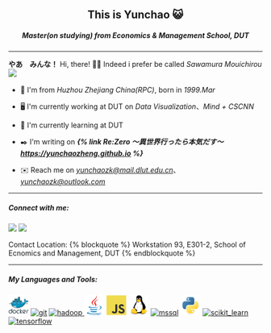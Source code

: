 <h2 align="center">This is Yunchao 😺</h2><h5 align="center">Master(on studying) from Economics & Management School, DUT</h5>

---

<b align="center">やあ　みんな！</b> Hi, there! 🙋‍♂️ Indeed i prefer be called 
*Sawamura Mouichirou*  <img src="https://img.shields.io/badge/FakeName-SawamuraMouichirou-green"></img> 

-  🧩 I'm from *Huzhou Zhejiang China(RPC)*, born in *1999.Mar*

-  🖥️ I'm currently working at DUT on *Data Visualization*、*Mind + CSCNN*

-  📘 I'm currently learning at DUT

-  ✒️ I'm writing on ***{% link Re:Zero 〜異世界行ったら本気だす〜 https://yunchaozheng.github.io %}***

-  ✉️ Reach me on *yunchaozk@mail.dlut.edu.cn*、*yunchaozk@outlook.com*

---
<h5 align="left">Connect with me:</h5>

<a href="https://t.me/SawamuraMouichirou" target="_blank"><img src="https://img.shields.io/badge/Telegram-%40SawamuraMouichirou-blue?logo=Telegram"></img></a>
<a href="mailto:yunchaozk@gmail.com"><img src="https://img.shields.io/badge/Gmail-%40SawamuraMouichirou-red?logo=Gmail"></img></a>

Contact Location:
{% blockquote %}
Workstation 93, E301-2, School of Ecnomics and Management, DUT
{% endblockquote %}

---
<h5 align="left">My Languages and Tools:</h5>

<a href="https://www.docker.com/" target="_blank"><img src="https://raw.githubusercontent.com/devicons/devicon/master/icons/docker/docker-original-wordmark.svg" alt="docker" width="40" height="40"/></a> <a href="https://git-scm.com/" target="_blank"><img src="https://www.vectorlogo.zone/logos/git-scm/git-scm-icon.svg" alt="git" width="40" height="40"/></a> <a href="https://hadoop.apache.org/" target="_blank"><img src="https://www.vectorlogo.zone/logos/apache_hadoop/apache_hadoop-icon.svg" alt="hadoop" width="40" height="40"/> </a> <a href="https://www.java.com" target="_blank"><img src="https://raw.githubusercontent.com/devicons/devicon/master/icons/java/java-original.svg" alt="java" width="40" height="40"/></a> <a href="https://developer.mozilla.org/en-US/docs/Web/JavaScript" target="_blank"><img src="https://raw.githubusercontent.com/devicons/devicon/master/icons/javascript/javascript-original.svg" alt="javascript" width="40" height="40"/></a> <a href="https://www.linux.org/" target="_blank"><img src="https://raw.githubusercontent.com/devicons/devicon/master/icons/linux/linux-original.svg" alt="linux" width="40" height="40"/></a> <a href="https://www.microsoft.com/en-us/sql-server" target="_blank"><img src="https://www.svgrepo.com/show/303229/microsoft-sql-server-logo.svg" alt="mssql" width="40" height="40"/></a> <a href="https://www.python.org" target="_blank"><img src="https://raw.githubusercontent.com/devicons/devicon/master/icons/python/python-original.svg" alt="python" width="40" height="40"/></a> <a href="https://scikit-learn.org/" target="_blank"><img src="https://upload.wikimedia.org/wikipedia/commons/0/05/Scikit_learn_logo_small.svg" alt="scikit_learn" width="40" height="40"/></a> <a href="https://www.tensorflow.org" target="_blank"><img src="https://www.vectorlogo.zone/logos/tensorflow/tensorflow-icon.svg" alt="tensorflow" width="40" height="40"/> </a> </p>
